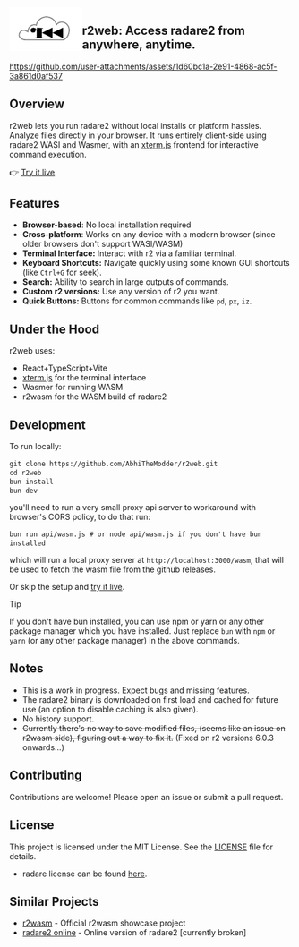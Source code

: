<img border=0 src="public/r2cloud.svg" type="image/svg+xml" alt="screenshot" align="left" width="130px">


## r2web: __Access radare2 from anywhere, anytime.__



https://github.com/user-attachments/assets/1d60bc1a-2e91-4868-ac5f-3a861d0af537



## Overview

r2web lets you run radare2 without local installs or platform hassles. Analyze files directly in your browser. It runs entirely client-side using radare2 WASI and Wasmer, with an [xterm.js](https://xtermjs.org/) frontend for interactive command execution.

👉 [Try it live](https://r2.revengi.in)

## Features

- **Browser-based**: No local installation required
- **Cross-platform**: Works on any device with a modern browser (since older browsers don't support WASI/WASM)
- **Terminal Interface:** Interact with r2 via a familiar terminal.
- **Keyboard Shortcuts:** Navigate quickly using some known GUI shortcuts (like `Ctrl+G` for seek).
- **Search:** Ability to search in large outputs of commands.
- **Custom r2 versions:** Use any version of r2 you want.
- **Quick Buttons:** Buttons for common commands like `pd`, `px`, `iz`.

## Under the Hood

r2web uses:

*   React+TypeScript+Vite
*   [xterm.js](https://xtermjs.org/) for the terminal interface
*   Wasmer for running WASM
*   r2wasm for the WASM build of radare2

## Development

To run locally:
```shell
git clone https://github.com/AbhiTheModder/r2web.git
cd r2web
bun install
bun dev
```

you'll need to run a very small proxy api server to workaround with browser's CORS policy, to do that run:
```shell
bun run api/wasm.js # or node api/wasm.js if you don't have bun installed
```
which will run a local proxy server at `http://localhost:3000/wasm`, that will be used to fetch the wasm file from the github releases.

Or skip the setup and [try it live](https://r2.revengi.in).

> [!TIP]
> If you don't have bun installed, you can use npm or yarn or any other package manager which you have installed. Just replace `bun` with `npm` or `yarn` (or any other package manager) in the above commands.

## Notes

- This is a work in progress. Expect bugs and missing features.
- The radare2 binary is downloaded on first load and cached for future use (an option to disable caching is also given).
- No history support.
- ~~Currently there's no way to save modified files, (seems like an issue on r2wasm side), figuring out a way to fix it.~~ (Fixed on r2 versions 6.0.3 onwards...)


## Contributing
Contributions are welcome! Please open an issue or submit a pull request.

## License
This project is licensed under the MIT License. See the [LICENSE](LICENSE) file for details.

- radare license can be found [here](https://github.com/radareorg/radare2/blob/master/COPYING.md).

## Similar Projects

- [r2wasm](https://github.com/radareorg/r2wasm) - Official r2wasm showcase project
- [radare2 online](https://radare2.online/) - Online version of radare2 [currently broken]

